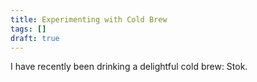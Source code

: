 ```yaml
---
title: Experimenting with Cold Brew
tags: []
draft: true
---
```


I have recently been drinking a delightful cold brew: Stok.
